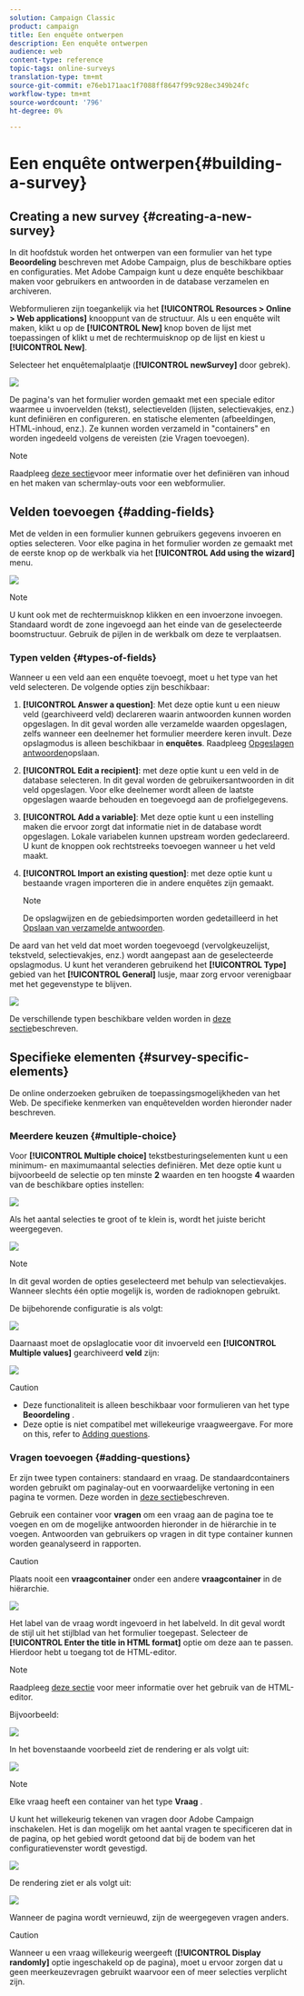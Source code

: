 ```yaml
---
solution: Campaign Classic
product: campaign
title: Een enquête ontwerpen
description: Een enquête ontwerpen
audience: web
content-type: reference
topic-tags: online-surveys
translation-type: tm+mt
source-git-commit: e76eb171aac1f7088ff8647f99c928ec349b24fc
workflow-type: tm+mt
source-wordcount: '796'
ht-degree: 0%

---
```



# Een enquête ontwerpen{#building-a-survey}

## Creating a new survey {#creating-a-new-survey}

In dit hoofdstuk worden het ontwerpen van een formulier van het type **Beoordeling** beschreven met Adobe Campaign, plus de beschikbare opties en configuraties. Met Adobe Campaign kunt u deze enquête beschikbaar maken voor gebruikers en antwoorden in de database verzamelen en archiveren.

Webformulieren zijn toegankelijk via het **[!UICONTROL Resources > Online > Web applications]** knooppunt van de structuur. Als u een enquête wilt maken, klikt u op de **[!UICONTROL New]** knop boven de lijst met toepassingen of klikt u met de rechtermuisknop op de lijst en kiest u **[!UICONTROL New]**.

Selecteer het enquêtemalplaatje (**[!UICONTROL newSurvey]** door gebrek).

![](assets/s_ncs_admin_survey_select_template.png)

De pagina&#39;s van het formulier worden gemaakt met een speciale editor waarmee u invoervelden (tekst), selectievelden (lijsten, selectievakjes, enz.) kunt definiëren en configureren. en statische elementen (afbeeldingen, HTML-inhoud, enz.). Ze kunnen worden verzameld in &quot;containers&quot; en worden ingedeeld volgens de vereisten (zie Vragen [](#adding-questions)toevoegen).

>[!NOTE]
>
>Raadpleeg [deze sectie](../../web/using/about-web-forms.md)voor meer informatie over het definiëren van inhoud en het maken van schermlay-outs voor een webformulier.

## Velden toevoegen {#adding-fields}

Met de velden in een formulier kunnen gebruikers gegevens invoeren en opties selecteren. Voor elke pagina in het formulier worden ze gemaakt met de eerste knop op de werkbalk via het **[!UICONTROL Add using the wizard]** menu.

![](assets/s_ncs_admin_survey_add_field_menu.png)

>[!NOTE]
>
>U kunt ook met de rechtermuisknop klikken en een invoerzone invoegen. Standaard wordt de zone ingevoegd aan het einde van de geselecteerde boomstructuur. Gebruik de pijlen in de werkbalk om deze te verplaatsen.

### Typen velden {#types-of-fields}

Wanneer u een veld aan een enquête toevoegt, moet u het type van het veld selecteren. De volgende opties zijn beschikbaar:

1. **[!UICONTROL Answer a question]**: Met deze optie kunt u een nieuw veld (gearchiveerd veld) declareren waarin antwoorden kunnen worden opgeslagen. In dit geval worden alle verzamelde waarden opgeslagen, zelfs wanneer een deelnemer het formulier meerdere keren invult. Deze opslagmodus is alleen beschikbaar in **enquêtes**. Raadpleeg [Opgeslagen antwoorden](../../web/using/managing-answers.md#storing-collected-answers)opslaan.
1. **[!UICONTROL Edit a recipient]**: met deze optie kunt u een veld in de database selecteren. In dit geval worden de gebruikersantwoorden in dit veld opgeslagen. Voor elke deelnemer wordt alleen de laatste opgeslagen waarde behouden en toegevoegd aan de profielgegevens.
1. **[!UICONTROL Add a variable]**: Met deze optie kunt u een instelling maken die ervoor zorgt dat informatie niet in de database wordt opgeslagen. Lokale variabelen kunnen upstream worden gedeclareerd. U kunt de knoppen ook rechtstreeks toevoegen wanneer u het veld maakt.
1. **[!UICONTROL Import an existing question]**: met deze optie kunt u bestaande vragen importeren die in andere enquêtes zijn gemaakt.

   >[!NOTE]
   >
   >De opslagwijzen en de gebiedsimporten worden gedetailleerd in het [Opslaan van verzamelde antwoorden](../../web/using/managing-answers.md#storing-collected-answers).

De aard van het veld dat moet worden toegevoegd (vervolgkeuzelijst, tekstveld, selectievakjes, enz.) wordt aangepast aan de geselecteerde opslagmodus. U kunt het veranderen gebruikend het **[!UICONTROL Type]** gebied van het **[!UICONTROL General]** lusje, maar zorg ervoor verenigbaar met het gegevenstype te blijven.

![](assets/s_ncs_admin_survey_change_type.png)

De verschillende typen beschikbare velden worden in [deze sectie](../../web/using/about-web-forms.md)beschreven.

## Specifieke elementen {#survey-specific-elements}

De online onderzoeken gebruiken de toepassingsmogelijkheden van het Web. De specifieke kenmerken van enquêtevelden worden hieronder nader beschreven.

### Meerdere keuzen {#multiple-choice}

Voor **[!UICONTROL Multiple choice]** tekstbesturingselementen kunt u een minimum- en maximumaantal selecties definiëren. Met deze optie kunt u bijvoorbeeld de selectie op ten minste **2** waarden en ten hoogste **4** waarden van de beschikbare opties instellen:

![](assets/s_ncs_admin_survey_multichoice_ex1.png)

Als het aantal selecties te groot of te klein is, wordt het juiste bericht weergegeven.

![](assets/s_ncs_admin_survey_multichoice_ex2.png)

>[!NOTE]
>
>In dit geval worden de opties geselecteerd met behulp van selectievakjes. Wanneer slechts één optie mogelijk is, worden de radioknopen gebruikt.

De bijbehorende configuratie is als volgt:

![](assets/s_ncs_admin_survey_multichoice_ex3.png)

Daarnaast moet de opslaglocatie voor dit invoerveld een **[!UICONTROL Multiple values]** gearchiveerd **veld** zijn:

![](assets/s_ncs_admin_survey_multiple_values_field.png)

>[!CAUTION]
>
>* Deze functionaliteit is alleen beschikbaar voor formulieren van het type **Beoordeling** .
>* Deze optie is niet compatibel met willekeurige vraagweergave. For more on this, refer to [Adding questions](#adding-questions).


### Vragen toevoegen {#adding-questions}

Er zijn twee typen containers: standaard en vraag. De standaardcontainers worden gebruikt om paginalay-out en voorwaardelijke vertoning in een pagina te vormen. Deze worden in [deze sectie](../../web/using/about-web-forms.md)beschreven.

Gebruik een container voor **vragen** om een vraag aan de pagina toe te voegen en om de mogelijke antwoorden hieronder in de hiërarchie in te voegen. Antwoorden van gebruikers op vragen in dit type container kunnen worden geanalyseerd in rapporten.

>[!CAUTION]
>
>Plaats nooit een **vraagcontainer** onder een andere **vraagcontainer** in de hiërarchie.

![](assets/s_ncs_admin_question_label.png)

Het label van de vraag wordt ingevoerd in het labelveld. In dit geval wordt de stijl uit het stijlblad van het formulier toegepast. Selecteer de **[!UICONTROL Enter the title in HTML format]** optie om deze aan te passen. Hierdoor hebt u toegang tot de HTML-editor.

>[!NOTE]
>
>Raadpleeg [deze sectie](../../web/using/about-web-forms.md) voor meer informatie over het gebruik van de HTML-editor.

Bijvoorbeeld:

![](assets/s_ncs_admin_survey_containers_qu_arbo.png)

In het bovenstaande voorbeeld ziet de rendering er als volgt uit:

![](assets/s_ncs_admin_survey_containers_qu_ex.png)

>[!NOTE]
>
>Elke vraag heeft een container van het type **Vraag** .

U kunt het willekeurig tekenen van vragen door Adobe Campaign inschakelen. Het is dan mogelijk om het aantal vragen te specificeren dat in de pagina, op het gebied wordt getoond dat bij de bodem van het configuratievenster wordt gevestigd.

![](assets/s_ncs_admin_survey_containers_qu_display.png)

De rendering ziet er als volgt uit:

![](assets/s_ncs_admin_survey_containers_qu_display_rendering.png)

Wanneer de pagina wordt vernieuwd, zijn de weergegeven vragen anders.

>[!CAUTION]
>
>Wanneer u een vraag willekeurig weergeeft (**[!UICONTROL Display randomly]** optie ingeschakeld op de pagina), moet u ervoor zorgen dat u geen meerkeuzevragen gebruikt waarvoor een of meer selecties verplicht zijn.

